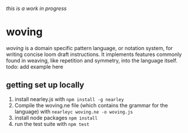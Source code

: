 *this is a work in progress*

# woving

*woving* is a domain specific pattern language, or notation system, for writing concise loom draft instructions. It implements features commonly found in weaving, like repetition and symmetry, into the language itself.\
todo: add example here

## getting set up locally

1. install nearley.js with ```npm install -g nearley```
2. Compile the woving.ne file (which contains the grammar for the language) with ```nearleyc woving.ne -o woving.js```
3. install node packages ```npm install```
4. run the test suite with ```npm test```
